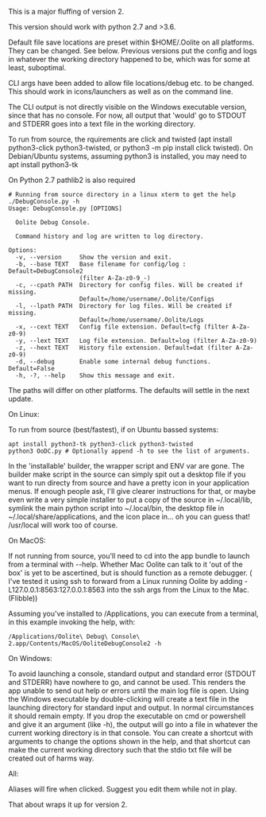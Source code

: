 This is a major fluffing of version 2.

This version should work with python 2.7 and >3.6.

Default file save locations are preset within $HOME/.Oolite on all platforms. They can be changed. See below. Previous versions put the config and logs in whatever the working directory happened to be, which was for some at least, suboptimal.

CLI args have been added to allow file locations/debug etc. to be changed. This should work in icons/launchers as well as on the command line.

The CLI output is not directly visible on the Windows executable version, since that has no console. For now, all output that 'would' go to STDOUT and STDERR goes into a text file in the working directory.

To run from source, the rquirements are click and twisted (apt install python3-click python3-twisted, or python3 -m pip install click twisted). On Debian/Ubuntu systems, assuming python3 is installed, you may need to apt install python3-tk

On Python 2.7 pathlib2 is also required

```
# Running from source directory in a linux xterm to get the help 
./DebugConsole.py -h
Usage: DebugConsole.py [OPTIONS]

  Oolite Debug Console.

  Command history and log are written to log directory.

Options:
  -v, --version     Show the version and exit.
  -b, --base TEXT   Base filename for config/log :  Default=DebugConsole2
                    (filter A-Za-z0-9_-)
  -c, --cpath PATH  Directory for config files. Will be created if missing.
                    Default=/home/username/.Oolite/Configs
  -l, --lpath PATH  Directory for log files. Will be created if missing.
                    Default=/home/username/.Oolite/Logs
  -x, --cext TEXT   Config file extension. Default=cfg (filter A-Za-z0-9)
  -y, --lext TEXT   Log file extension. Default=log (filter A-Za-z0-9)
  -z, --hext TEXT   History file extension. Default=dat (filter A-Za-z0-9)
  -d, --debug       Enable some internal debug functions. Default=False
  -h, -?, --help    Show this message and exit.
```

The paths will differ on other platforms. The defaults will settle in the next update.

On Linux:

To run from source (best/fastest), if on Ubuntu bassed systems:
```
apt install python3-tk python3-click python3-twisted
python3 OoDC.py # Optionally append -h to see the list of arguments.
```
In the 'installable' builder, the wrapper script and ENV var are gone. The builder make script in the source can simply spit out a desktop file if you want to run directy from source and have a pretty icon in your application menus. If enough people ask, I'll give clearer instructions for that, or maybe even write a very simple installer to put a copy of the source in ~/.local/lib, symlink the main python script into ~/.local/bin, the desktop file in ~/.local/share/applications, and the icon place in... oh you can guess that! /usr/local will work too of course.

On MacOS:

If not running from source, you'll need to cd into the app bundle to launch from a terminal with --help. Whether Mac Oolite can talk to it 'out of the box' is yet to be ascertined, but is should function as a remote debugger. ( I've tested it using ssh to forward from a Linux running Oolite by adding -L127.0.0.1:8563:127.0.0.1:8563 into the ssh args from the Linux to the Mac.(Flibble))

Assuming you've installed to /Applications, you can execute from a terminal, in this example invoking the help, with:

```/Applications/Oolite\ Debug\ Console\ 2.app/Contents/MacOS/OoliteDebugConsole2 -h```

On Windows:

To avoid launching a console, standard output and standard error (STDOUT and STDERR) have nowhere to go, and cannot be used. This renders the app unable to send out help or errors until the main log file is open. Using the Windows executable by double-clicking will create a text file in the launching directory for standard input and output. In normal circumstances it should remain empty. If you drop the executable on cmd or powershell and give it an argument (like -h), the output will go into a file in whatever the current working directory is in that console. You can create a shortcut with arguments to change the options shown in the help, and that shortcut can make the current working directory such that the stdio txt file will be created out of harms way.

All:

Aliases will fire when clicked. Suggest you edit them while not in play.

That about wraps it up for version 2.

